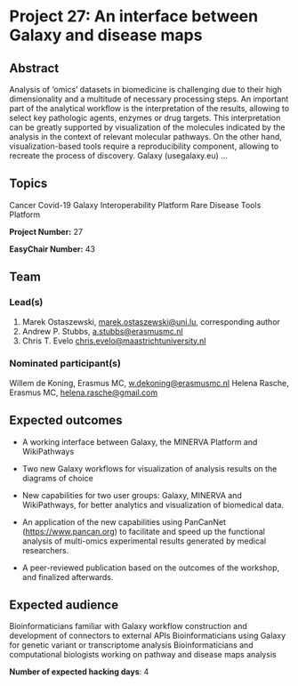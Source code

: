 # Project 27: An interface between Galaxy and disease maps

## Abstract

Analysis of ‘omics’ datasets in biomedicine is challenging due to their high dimensionality and a multitude of necessary processing steps. An important part of the analytical workflow is the interpretation of the results, allowing to select key pathologic agents, enzymes or drug targets. This interpretation can be greatly supported by visualization of the molecules indicated by the analysis in the context of relevant molecular pathways. On the other hand, visualization-based tools require a reproducibility component, allowing to recreate the process of discovery. Galaxy (usegalaxy.eu) ...

## Topics

Cancer
 Covid-19
 Galaxy
 Interoperability Platform
 Rare Disease
 Tools Platform

**Project Number:** 27



**EasyChair Number:** 43

## Team

### Lead(s)

1) Marek Ostaszewski, marek.ostaszewski@uni.lu, corresponding author
 2) Andrew P. Stubbs, a.stubbs@erasmusmc.nl
 3) Chris T. Evelo chris.evelo@maastrichtuniversity.nl

### Nominated participant(s)

Willem de Koning, Erasmus MC, w.dekoning@erasmusmc.nl
 Helena Rasche, Erasmus MC, helena.rasche@gmail.com

## Expected outcomes

- A working interface between Galaxy, the MINERVA Platform and WikiPathways
 
 - Two new Galaxy workflows for visualization of analysis results on the diagrams of choice
 
 - New capabilities for two user groups: Galaxy, MINERVA and WikiPathways, for better analytics and visualization of biomedical data.
 
 - An application of the new capabilities using PanCanNet (https://www.pancan.org) to facilitate and speed up the functional analysis of multi-omics experimental results generated by medical researchers.
 
 - A peer-reviewed publication based on the outcomes of the workshop, and finalized afterwards.

## Expected audience

Bioinformaticians familiar with Galaxy workflow construction and development of connectors to external APIs
 Bioinformaticians using Galaxy for genetic variant or transcriptome analysis
 Bioinformaticians and computational biologists working on pathway and disease maps analysis

**Number of expected hacking days**: 4

